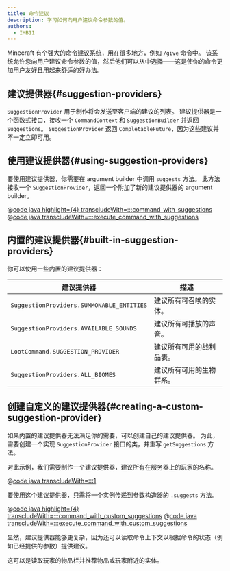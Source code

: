 ```yaml
---
title: 命令建议
description: 学习如何向用户建议命令参数的值。
authors:
  - IMB11
---
```


Minecraft 有个强大的命令建议系统，用在很多地方，例如 `/give` 命令中。 该系统允许您向用户建议命令参数的值，然后他们可以从中选择——这是使你的命令更加用户友好且用起来舒适的好办法。

## 建议提供器{#suggestion-providers}

`SuggestionProvider` 用于制作将会发送至客户端的建议的列表。 建议提供器是一个函数式接口，接收一个 `CommandContext` 和 `SuggestionBuilder` 并返回 `Suggestions`。 `SuggestionProvider` 返回 `CompletableFuture`，因为这些建议并不一定立即可用。

## 使用建议提供器{#using-suggestion-providers}

要使用建议提供器，你需要在 argument builder 中调用 `suggests` 方法。 此方法接收一个 `SuggestionProvider`，返回一个附加了新的建议提供器的 argument builder。

@[code java highlight={4} transcludeWith=:::command_with_suggestions](@/reference/latest/src/main/java/com/example/docs/command/ExampleModCommands.java)
@[code java transcludeWith=:::execute_command_with_suggestions](@/reference/latest/src/main/java/com/example/docs/command/ExampleModCommands.java)

## 内置的建议提供器{#built-in-suggestion-providers}

你可以使用一些内置的建议提供器：

| 建议提供器                                     | 描述           |
| ----------------------------------------- | ------------ |
| `SuggestionProviders.SUMMONABLE_ENTITIES` | 建议所有可召唤的实体。  |
| `SuggestionProviders.AVAILABLE_SOUNDS`    | 建议所有可播放的声音。  |
| `LootCommand.SUGGESTION_PROVIDER`         | 建议所有可用的战利品表。 |
| `SuggestionProviders.ALL_BIOMES`          | 建议所有可用的生物群系。 |

## 创建自定义的建议提供器{#creating-a-custom-suggestion-provider}

如果内置的建议提供器无法满足你的需要，可以创建自己的建议提供器。 为此，需要创建一个实现 `SuggestionProvider` 接口的类，并重写 `getSuggestions` 方法。

对此示例，我们需要制作一个建议提供器，建议所有在服务器上的玩家的名称。

@[code java transcludeWith=:::1](@/reference/latest/src/main/java/com/example/docs/command/PlayerSuggestionProvider.java)

要使用这个建议提供器，只需将一个实例传递到参数构造器的 `.suggests` 方法。

@[code java highlight={4} transcludeWith=:::command_with_custom_suggestions](@/reference/latest/src/main/java/com/example/docs/command/ExampleModCommands.java)
@[code java transcludeWith=:::execute_command_with_custom_suggestions](@/reference/latest/src/main/java/com/example/docs/command/ExampleModCommands.java)

显然，建议提供器能够更复杂，因为还可以读取命令上下文以根据命令的状态（例如已经提供的参数）提供建议。

这可以是读取玩家的物品栏并推荐物品或玩家附近的实体。
